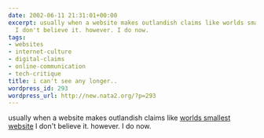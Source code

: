```yaml
---
date: 2002-06-11 21:31:01+00:00
excerpt: usually when a website makes outlandish claims like worlds smallest website
  I don't believe it. however. I do now.
tags:
- websites
- internet-culture
- digital-claims
- online-communication
- tech-critique
title: i can't see any longer..
wordpress_id: 293
wordpress_url: http://new.nata2.org/?p=293
---
```


usually when a website makes outlandish claims like <a href="http://guimp.com">worlds smallest website</a> I don't believe it. however. I do now.